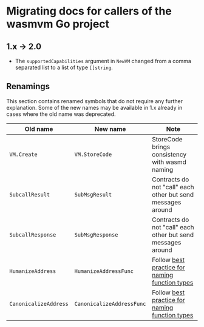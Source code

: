 # Migrating docs for callers of the wasmvm Go project

## 1.x -> 2.0

- The `supportedCapabilities` argument in `NewVM` changed from a comma separated
  list to a list of type `[]string`.

## Renamings

This section contains renamed symbols that do not require any further
explanation. Some of the new names may be available in 1.x already in cases
where the old name was deprecated.

| Old name              | New name                  | Note                                                        |
| --------------------- | ------------------------- | ----------------------------------------------------------- |
| `VM.Create`           | `VM.StoreCode`            | StoreCode brings consistency with wasmd naming              |
| `SubcallResult`       | `SubMsgResult`            | Contracts do not "call" each other but send messages around |
| `SubcallResponse`     | `SubMsgResponse`          | Contracts do not "call" each other but send messages around |
| `HumanizeAddress`     | `HumanizeAddressFunc`     | Follow [best practice for naming function types][ft]        |
| `CanonicalizeAddress` | `CanonicalizeAddressFunc` | Follow [best practice for naming function types][ft]        |

[ft]: https://stackoverflow.com/a/60073310
